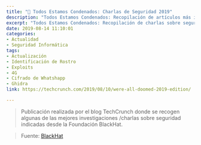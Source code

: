 ```yaml
---
title: "🔐 Todos Estamos Condenados: Charlas de Seguridad 2019"
description: "Todos Estamos Condenados: Recopilación de artículos más importante sobre seguridad informáticade 2019 por TechCrunch"
excerpt: "Todos Estamos Condenados: Recopilación de charlas sobre seguridad informática más destacables dentro del Evento de Blackhat 2019, mencionadas a través de TechCrunch"
date: 2019-08-14 11:10:01
categories:
- Actualidad
- Seguridad Informática
tags:
- Actualización
- Identificación de Rostro
- Exploits
- 4G
- Cifrado de Whatshapp
- Ghidra
link: https://techcrunch.com/2019/08/10/were-all-doomed-2019-edition/

---
```

> Publicación realizada por el blog TechCrunch donde se recogen algunas de las mejores investigaciones /charlas sobre seguridad indicadas desde la Foundación BlackHat.

> Fuente: [BlackHat](https://www.blackhat.com/us-19/briefings/schedule/ "Enlaces a todas las charlas y sesiones del evento creado por Blackhat con sus respectivos archivos adjuntos: Ciberninjas")